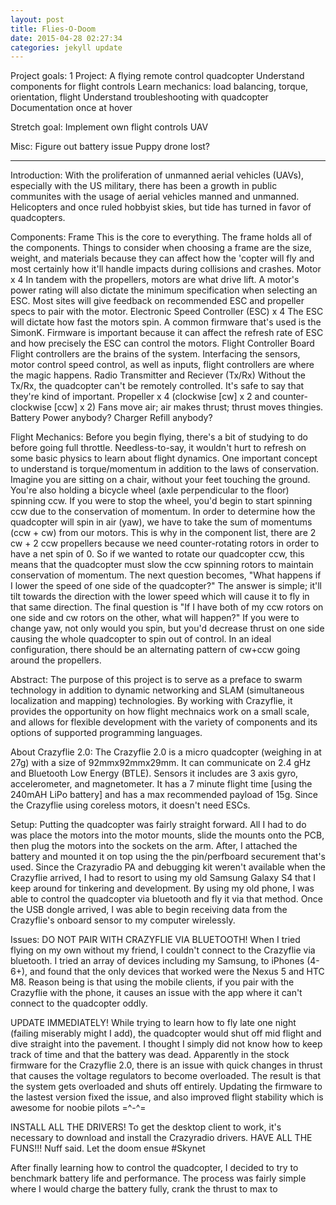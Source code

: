 ```yaml
---
layout: post
title: Flies-O-Doom
date: 2015-04-28 02:27:34
categories: jekyll update
---
```

Project goals: 
1 Project: A flying remote control quadcopter
Understand components for flight controls
Learn mechanics: load balancing, torque, orientation, flight
Understand troubleshooting with quadcopter
Documentation once at hover

Stretch goal:
Implement own flight controls
UAV

Misc:
Figure out battery issue
Puppy drone
lost?

-------------------------------------------------------------------------------
Introduction:
With the proliferation of unmanned aerial vehicles (UAVs), especially with the US military, there has been a growth in public communites with the usage of aerial vehicles manned and unmanned. Helicopters and once ruled hobbyist skies, but tide has turned in favor of quadcopters. 

Components:
Frame
	This is the core to everything. The frame holds all of the components. Things to consider when choosing a frame are the size, weight, and materials because they can affect how the 'copter will fly and most certainly how it'll handle impacts during collisions and crashes.
Motor x 4
	In tandem with the propellers, motors are what drive lift. A motor's power rating will also dictate the minimum specification when selecting an ESC. Most sites will give feedback on recommended ESC and propeller specs to pair with the motor.
Electronic Speed Controller (ESC) x 4
	The ESC will dictate how fast the motors spin. A common firmware that's used is the SimonK. Firmware is important because it can affect the refresh rate of ESC and how precisely the ESC can control the motors.
Flight Controller Board
	Flight controllers are the brains of the system. Interfacing the sensors, motor control speed control, as well as inputs, flight controllers are where the magic happens.
Radio Transmitter and Reciever (Tx/Rx)
	Without the Tx/Rx, the quadcopter can't be remotely controlled. It's safe to say that they're kind of important.
Propeller x 4 (clockwise [cw] x 2 and counter-clockwise [ccw] x 2)
	Fans move air; air makes thrust; thrust moves thingies.
Battery
	Power anybody?
Charger
	Refill anybody?

Flight Mechanics:
Before you begin flying, there's a bit of studying to do before going full throttle. Needless-to-say, it wouldn't hurt to refresh on some basic physics to learn about flight dynamics. One important concept to understand is torque/momentum in addition to the laws of conservation. Imagine you are sitting on a chair, without your feet touching the ground. You're also holding a bicycle wheel (axle perpendicular to the floor) spinning ccw. If you were to stop the wheel, you'd begin to start spinning ccw due to the conservation of momentum. In order to determine how the quadcopter will spin in air (yaw), we have to take the sum of momentums (ccw + cw) from our motors. This is why in the component list, there are 2 cw + 2 ccw propellers because we need counter-rotating rotors in order to have a net spin of 0. So if we wanted to rotate our quadcopter ccw, this means that the quadcopter must slow the ccw spinning rotors to maintain conservation of momentum. The next question becomes, "What happens if I lower the speed of one side of the quadcopter?" The answer is simple; it'll tilt towards the direction with the lower speed which will cause it to fly in that same direction. The final question is "If I have both of my ccw rotors on one side and cw rotors on the other, what will happen?" If you were to change yaw, not only would you spin, but you'd decrease thrust on one side causing the whole quadcopter to spin out of control. In an ideal configuration, there should be an alternating pattern of cw+ccw going around the propellers.

Abstract:
The purpose of this project is to serve as a preface to swarm technology in addition to dynamic networking and SLAM (simultaneous localization and mapping) technologies. By working with Crazyflie, it provides the opportunity on how flight mechnaics work on a small scale, and allows for flexible development with the variety of components and its options of supported programming languages.

About Crazyflie 2.0:
The Crazyflie 2.0 is a micro quadcopter (weighing in at 27g) with a size of 92mmx92mmx29mm. It can communicate on 2.4 gHz and Bluetooth Low Energy (BTLE). Sensors it includes are 3 axis gyro, accelerometer, and magnetometer. It has a 7 minute flight time [using the 240mAH LiPo battery] and has a max recommended payload of 15g. Since the Crazyflie using coreless motors, it doesn't need ESCs.

Setup:
Putting the quadcopter was fairly straight forward. All I had to do was place the motors into the motor mounts, slide the mounts onto the PCB, then plug the motors into the sockets on the arm. After, I attached the battery and mounted it on top using the the pin/perfboard securement that's used. Since the Crazyradio PA and debugging kit weren't available when the Crazyflie arrived, I had to resort to using my old Samsung Galaxy S4 that I keep around for tinkering and development. By using my old phone, I was able to control the quadcopter via bluetooth and fly it via that method. Once the USB dongle arrived, I was able to begin receiving data from the Crazyflie's onboard sensor to my computer wirelessly. 

Issues:
DO NOT PAIR WITH CRAZYFLIE VIA BLUETOOTH! When I tried flying on my own without my friend, I couldn't connect to the Crazyflie via bluetooth. I tried an array of devices including my Samsung, to iPhones (4-6+), and found that the only devices that worked were the Nexus 5 and HTC M8. Reason being is that using the mobile clients, if you pair with the Crazyflie with the phone, it causes an issue with the app where it can't connect to the quadcopter oddly. 

UPDATE IMMEDIATELY! While trying to learn how to fly late one night (failing miserably might I add), the quadcopter would shut off mid flight and dive straight into the pavement. I thought I simply did not know how to keep track of time and that the battery was dead. Apparently in the stock firmware for the Crazyflie 2.0, there is an issue with quick changes in thrust that causes the voltage regulators to become overloaded. The result is that the system gets overloaded and shuts off entirely. Updating the firmware to the lastest version fixed the issue, and also improved flight stability which is awesome for noobie pilots =^-^=

INSTALL ALL THE DRIVERS! To get the desktop client to work, it's necessary to download and install the Crazyradio drivers. 
HAVE ALL THE FUNS!!! Nuff said. Let the doom ensue #Skynet


After finally learning how to control the quadcopter, I decided to try to benchmark battery life and performance. The process was fairly simple where I would charge the battery fully, crank the thrust to max to 

